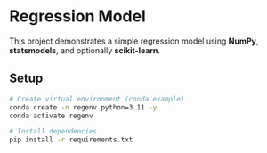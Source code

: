 # Regression Model

This project demonstrates a simple regression model using **NumPy**, **statsmodels**, and optionally **scikit-learn**.

## Setup

```bash
# Create virtual environment (conda example)
conda create -n regenv python=3.11 -y
conda activate regenv

# Install dependencies
pip install -r requirements.txt
